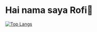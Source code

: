 # Hai nama saya Rofi👋

[![Top Langs](https://github-readme-stats.vercel.app/api/top-langs/?username=rofid0ank&layout=compact)](https://github.com/rofid0ank/github-readme-stats)
